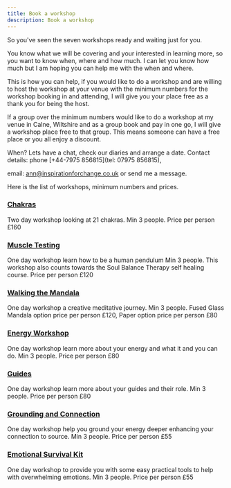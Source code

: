 ```yaml
---
title: Book a workshop
description: Book a workshop
---
```

So you've seen the seven workshops ready and waiting just for you.

You know what we will be covering and your interested in learning more, so you want to know when,
where and how much. I can let you know how much but I am hoping you can help me with the when and
where.

This is how you can help, if you would like to do a workshop and are willing to host the workshop at your
venue with the minimum numbers for the workshop booking in and attending, I will give you your place
free as a thank you for being the host.

If a group over the minimum numbers would like to do a workshop at my venue in Calne, Wiltshire and
as a group book and pay in one go, I will give a workshop place free to that group. This means someone
can have a free place or you all enjoy a discount.

When? Lets have a chat, check our diaries and arrange a date. Contact details: phone [+44-7975 856815](tel: 07975 856815),

email: [ann@inspirationforchange.co.uk](mailto:ann@inspirationforchange.co.uk?subject=workshop) or send me a message.

Here is the list of workshops, minimum numbers and prices.

### [Chakras]()

Two day workshop looking at 21 chakras. Min 3 people. Price per person £160

### [Muscle Testing]()

One day workshop learn how to be a human pendulum Min 3 people. This workshop
also counts towards the Soul Balance Therapy self healing course. Price per person £120

### [Walking the Mandala]() 

One day workshop a creative meditative journey. Min 3 people. Fused Glass
Mandala option price per person £120, Paper option price per person £80

### [Energy Workshop]()

One day workshop learn more about your energy and what it and you can do. Min 3
people. Price per person £80

### [Guides]()

One day workshop learn more about your guides and their role. Min 3 people. Price per person
£80

### [Grounding and Connection]()

One day workshop help you ground your energy deeper enhancing your
connection to source. Min 3 people. Price per person £55

### [Emotional Survival Kit]()

One day workshop to provide you with some easy practical tools to help with
overwhelming emotions. Min 3 people. Price per person £55
